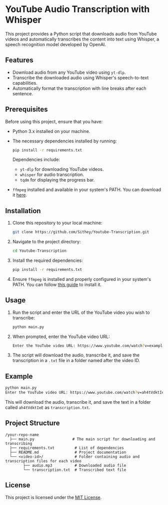 # YouTube Audio Transcription with Whisper

This project provides a Python script that downloads audio from YouTube videos and automatically transcribes the content into text using Whisper, a speech recognition model developed by OpenAI.

## Features

- Download audio from any YouTube video using `yt-dlp`.
- Transcribe the downloaded audio using Whisper's speech-to-text capabilities.
- Automatically format the transcription with line breaks after each sentence.
  
## Prerequisites

Before using this project, ensure that you have:

- Python 3.x installed on your machine.
- The necessary dependencies installed by running:
  ```bash
  pip install -r requirements.txt
  ```
  Dependencies include:
  - `yt-dlp` for downloading YouTube videos.
  - `whisper` for audio transcription.
  - `tqdm` for displaying the progress bar.

- `ffmpeg` installed and available in your system's PATH. You can download it [here](https://ffmpeg.org/download.html).

## Installation

1. Clone this repository to your local machine:
   ```bash
   git clone https://github.com/Sithey/Youtube-Transcription.git
   ```

2. Navigate to the project directory:
   ```bash
   cd Youtube-Transcription
   ```

3. Install the required dependencies:
   ```bash
   pip install -r requirements.txt
   ```

4. Ensure `ffmpeg` is installed and properly configured in your system's PATH. You can follow [this guide](https://ffmpeg.org/download.html) to install it.

## Usage

1. Run the script and enter the URL of the YouTube video you wish to transcribe:
   ```bash
   python main.py
   ```

2. When prompted, enter the YouTube video URL:
   ```bash
   Enter the YouTube video URL: https://www.youtube.com/watch?v=example
   ```

3. The script will download the audio, transcribe it, and save the transcription in a `.txt` file in a folder named after the video ID.

## Example

```bash
python main.py
Enter the YouTube video URL: https://www.youtube.com/watch?v=ah4tVdktIeE
```

This will download the audio, transcribe it, and save the text in a folder called `ah4tVdktIeE` as `transcription.txt`.

## Project Structure

```
/your-repo-name
  ├── main.py                 # The main script for downloading and transcribing
  ├── requirements.txt         # List of dependencies
  ├── README.md                # Project documentation
  └── <video-id>/              # Folder containing audio and transcription files for each video
        ├── audio.mp3          # Downloaded audio file
        └── transcription.txt  # Transcribed text file
```

## License

This project is licensed under the [MIT License](LICENSE).
